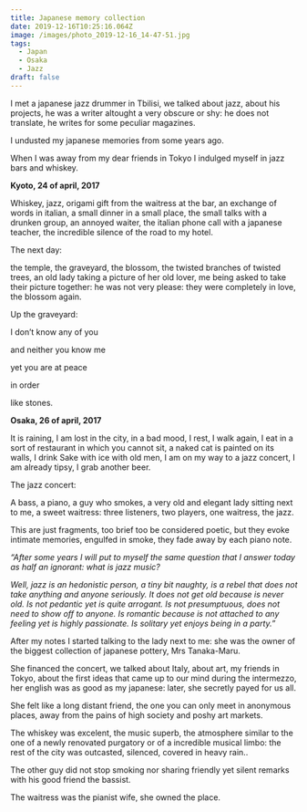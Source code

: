 ```yaml
---
title: Japanese memory collection
date: 2019-12-16T10:25:16.064Z
image: /images/photo_2019-12-16_14-47-51.jpg
tags:
  - Japan
  - Osaka
  - Jazz
draft: false
---
```

I met a japanese jazz drummer in Tbilisi, we talked about jazz, about his projects, he was a writer altought a very obscure or shy: he does not translate, he writes for some peculiar magazines.

I undusted my japanese memories from some years ago. 

When I was away from my dear friends in Tokyo I indulged myself in  jazz bars and whiskey.

<!-- excerpt -->

**Kyoto, 24 of april, 2017**

Whiskey, jazz, origami gift from the waitress at the bar, an exchange of words in italian, a small dinner in a small place, the small talks with a drunken group, an annoyed waiter, the italian phone call with a japanese teacher, the incredible silence of the road to my hotel.

The next day: 

the temple, the graveyard, the blossom, the twisted branches of twisted trees, an old lady taking a picture of her old lover, me being asked to take their picture together: he was not very please: they were completely in love, the blossom again.

Up the graveyard:

I don’t know any of you

and neither you know me

yet you are at peace

in order 

like stones.

**Osaka, 26 of april, 2017**

It is raining, I am lost in the city, in a bad mood, I rest, I walk again, I eat in a sort of restaurant in which you cannot sit, a naked cat is painted on its walls, I drink Sake with ice with old men, I am on my way to a jazz concert, I am already tipsy, I grab another beer.

The jazz concert:

A bass, a piano, a guy who smokes, a very old and elegant lady sitting next to me, a sweet waitress: three listeners, two players, one waitress, the jazz.

This are just fragments, too brief too be considered poetic, but they evoke intimate memories, engulfed in smoke, they fade away by each piano note.

_“After some years I will put to myself the same question that I answer today as half an ignorant: what is jazz music?_

_Well, jazz is an hedonistic person, a tiny bit naughty, is a rebel that does not take anything and anyone seriously. It does not get old because is never old. Is not pedantic yet is quite arrogant. Is not presumptuous, does not need to show off to anyone. Is romantic because is not attached to any feeling yet is highly passionate. Is solitary yet enjoys being in a party.”_

After my notes I started talking to the lady next to me: she was the owner of the biggest collection of japanese pottery, Mrs Tanaka-Maru. 

She financed the concert, we talked about Italy, about art, my friends in Tokyo, about the first ideas that came up to our mind during the intermezzo, her english was as good as my japanese: later, she secretly payed for us all. 

She felt like a long distant friend, the one you can only meet in anonymous places, away from the pains of high society and poshy art markets.

The whiskey was excelent, the music superb, the atmosphere similar to the one of a newly renovated purgatory or of a incredible musical limbo: the rest of the city was outcasted, silenced, covered in heavy rain..

The other guy did not stop smoking nor sharing friendly yet silent remarks with his good friend the bassist.

The waitress was the pianist wife, she owned the place.
